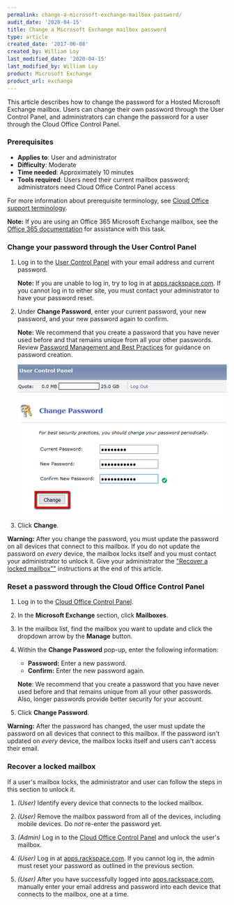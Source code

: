 ```yaml
---
permalink: change-a-microsoft-exchange-mailbox-password/
audit_date: '2020-04-15'
title: Change a Microsoft Exchange mailbox password
type: article
created_date: '2017-06-08'
created_by: William Loy
last_modified_date: '2020-04-15'
last_modified_by: William Loy
product: Microsoft Exchange
product_url: exchange
---
```


This article describes how to change the password for a Hosted Microsoft Exchange mailbox. Users can change their own password through the User Control Panel, and administrators can change the password for a user through the Cloud Office Control Panel.

### Prerequisites

- **Applies to**: User and administrator
- **Difficulty**: Moderate
- **Time needed**: Approximately 10 minutes
- **Tools required**: Users need their current mailbox password; administrators need Cloud Office Control Panel access

For more information about prerequisite terminology, see [Cloud Office support terminology](/how-to/cloud-office-support-terminology/#cloud-office-terminology).

**Note:** If you are using an Office 365 Microsoft Exchange mailbox, see the [Office 365 documentation](/how-to/office-365/) for assistance with this task.

### Change your password through the User Control Panel

1. Log in to the [User Control Panel](https://cp.rackspace.com/usercp/Login) with your email address and current password.

   **Note:** If you are unable to log in, try to log in at [apps.rackspace.com](https://apps.rackspace.com/index.php). If you cannot log in to either site, you must contact your administrator to have your password reset.

2. Under **Change Password**, enter your current password, your new password, and your new password again to confirm.

   **Note:** We recommend that you create a password that you have never used before and that remains unique from all your other passwords. Review [Password Management and Best Practices](/how-to/password-management-and-best-practices) for guidance on password creation.

   <img src="UserpasswordResetCPSC2.png" />

3. Click **Change**.

**Warning:** After you change the password, you must update the password on all devices that connect to this mailbox. If you do not update the password on *every* device, the mailbox locks itself and you must contact your administrator to unlock it. Give your administrator the ["Recover a locked mailbox""](#recover-a-locked-mailbox) instructions at the end of this article.

### Reset a password through the Cloud Office Control Panel

1. Log in to the [Cloud Office Control Panel](https://cp.rackspace.com).

2. In the **Microsoft Exchange** section, click **Mailboxes**.

3. In the mailbox list, find the mailbox you want to update and click the dropdown arrow by the  **Manage** button.

4. Within the **Change Password** pop-up, enter the following information:

   - **Password:** Enter a new password.
   - **Confirm:** Enter the new password again.

    **Note**: We recommend that you create a password that you have never used before and that remains unique from all your other passwords. Also, longer passwords provide better security for your account.

5. Click **Change Password**.

**Warning:** After the password has changed, the user must update the password on all devices that connect to this mailbox. If the password isn't updated on *every* device, the mailbox locks itself and users can't access their email.

### Recover a locked mailbox

If a user's mailbox locks, the administrator and user can follow the steps in this section
to unlock it.

1. *(User)* Identify every device that connects to the locked mailbox.

2. *(User)* Remove the mailbox password from all of the devices, including mobile devices. Do *not* re-enter the password yet.

3. *(Admin)* Log in to the [Cloud Office Control Panel](https://cp.rackspace.com) and unlock the user's mailbox.

4. *(User)* Log in at [apps.rackspace.com](https://apps.rackspace.com/index.php). If you cannot log in, the admin must reset your password as outlined in the previous section.

5. *(User)* After you have successfully logged into [apps.rackspace.com](https://apps.rackspace.com/index.php), manually enter your email address and password into each device that connects to the mailbox, one at a time.
